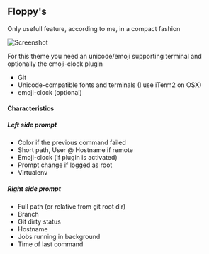 ## Floppy's

Only usefull feature, according to me, in a compact fashion

![Screenshot](https://cloud.githubusercontent.com/assets/1183726/7451201/4fa49720-f24e-11e4-80a8-6e7a7f3120ab.png)

For this theme you need an unicode/emoji supporting terminal and optionally the emoji-clock plugin

* Git
* Unicode-compatible fonts and terminals (I use iTerm2 on OSX)
* emoji-clock (optional)

#### Characteristics

##### Left side prompt

* Color if the previous command failed
* Short path, User @ Hostname if remote
* Emoji-clock (if plugin is activated)
* Prompt change if logged as root
* Virtualenv

##### Right side prompt

* Full path (or relative from git root dir)
* Branch
* Git dirty status
* Hostname
* Jobs running in background
* Time of last command
